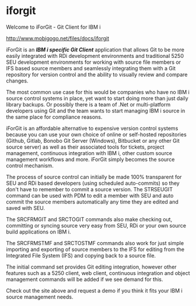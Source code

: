 # iforgit
Welcome to iForGit - Git Client for IBM i 

http://www.mobigogo.net/files/docs/iforgit

iForGit is an ***IBM i specific Git Client*** application that allows Git to be more easily integrated with RDi development environments and traditional 5250 SEU development environments for working with source file members or IFS based source members and seamlessly integrating them with a Git repository for version control and the ability to visually review and compare changes.

The most common use case for this would be companies who have no IBM i source control systems in place, yet want to start doing more than just daily library backups. Or possibly there is a team of .Net or multi-platform developers using Git and the team wants to start managing IBM i source in the same place for compliance reasons.  

iForGit is an affordable alternative to expensive version control systems because you can use your own choice of online or self-hosted repositories (Github, Gitlab, Bonobo Git Server (Windows), Bitbucket or any other Git source server) as well as their associated tools for tickets, project management, continuous integration with IBM i, other custom source management workflows and more. iForGit simply becomes the source control mechanism.

The process of source control can initially be made 100% transparent for SEU and RDi based developers (using scheduled auto-commits) so they don't have to remember to commit a source version. The STRSEUGIT command can be used with PDM to edit a member with SEU and auto commit the source members automatically any time they are edited and saved with SEU.

The SRCFRMGIT and SRCTOGIT commands also make checking out, committing or syncing source very easy from SEU, RDi or your own source build applications on IBM i.

The SRCFRMSTMF and SRCTOSTMF commands also work for just simple importing and exporting of source members to the IFS for editing from the Integrated File System (IFS) and copying back to a source file.

The initial command set provides Git editing integration, however other features such as a 5250 client, web client, continuous integration and object management commands will be added if we see demand for this.

Check out the site above and request a demo if you think it fits your IBM i source management needs.
